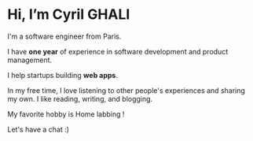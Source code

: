 # Hi, I’m Cyril GHALI
I'm a software engineer from Paris.

I have **one year** of experience in software development and product management.

I help startups building **web apps**.

In my free time, I love listening to other people's experiences and sharing my own. I like reading, writing, and blogging.

My favorite hobby is Home labbing ! 

Let's have a chat :)
